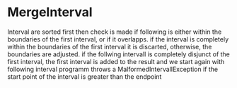 # MergeInterval
Interval are sorted first
then check is made if following is either within the boundaries of the first interval, or if it overlapps.
if the interval is completely within the boundaries of the first interval it is discarted, otherwise, the boundaries are adjusted.
if the follwing intervall is completely disjunct of the first interval, the first interval is added to the result and we start again with following interval
programm throws a MalformedIntervallException if the start point of the interval is greater than the endpoint


